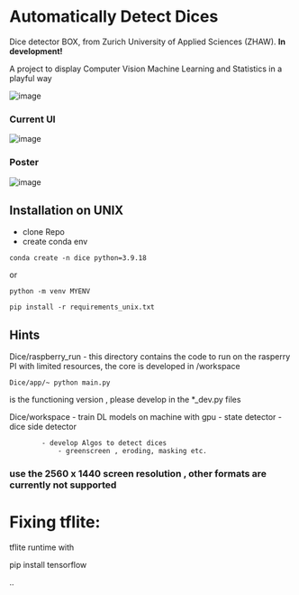 # Automatically Detect Dices 

 Dice detector BOX, from Zurich University of Applied Sciences (ZHAW).
 **In development!**

A project to display Computer Vision Machine Learning and Statistics in a playful way 

![image](https://github.com/buehlpa/Dice/assets/64488738/46b51cfd-4974-4864-b354-d0685827d79d)


### Current UI
![image](https://github.com/buehlpa/Dice/assets/64488738/9fb6b6e5-7055-4a65-aefc-ad5d4ef3be44)

### Poster

![image](https://github.com/buehlpa/Dice/assets/64488738/65bcf43e-40bd-4e6f-898c-62354c127ece)

## Installation on UNIX

- clone Repo
- create conda env 

```
conda create -n dice python=3.9.18
```
or
```
python -m venv MYENV
```

```
pip install -r requirements_unix.txt
```

## Hints
Dice/raspberry_run  - this directory contains the code to run on the rasperry PI with limited resources, the core is developed in /workspace 

```
Dice/app/~ python main.py 
```
    
is the functioning version , please develop in the *_dev.py files




Dice/workspace  - train DL models  on machine with gpu 
                - state detector
                - dice side detector 

            - develop Algos to detect dices 
                - greenscreen , eroding, masking etc. 
                
### use the 2560 x 1440 screen resolution , other formats are currently not supported
               
                
                
# Fixing tflite:

tflite runtime with

pip install tensorflow

..
